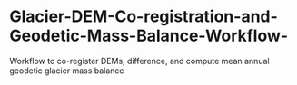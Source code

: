 # Glacier-DEM-Co-registration-and-Geodetic-Mass-Balance-Workflow-
Workflow to co-register DEMs, difference, and compute mean annual geodetic glacier mass balance 
